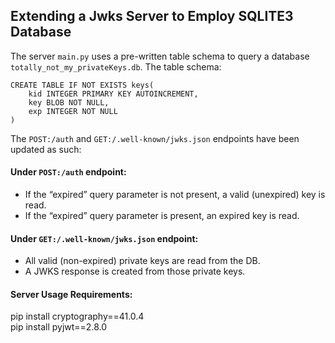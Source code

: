 ## Extending a Jwks Server to Employ SQLITE3 Database
The server ```main.py``` uses a pre-written table schema to query a database ```totally_not_my_privateKeys.db```.
The table schema:

```
CREATE TABLE IF NOT EXISTS keys(
    kid INTEGER PRIMARY KEY AUTOINCREMENT,
    key BLOB NOT NULL,
    exp INTEGER NOT NULL
)
```
The ```POST:/auth``` and ```GET:/.well-known/jwks.json``` endpoints have been updated as such:
<br>

#### Under ```POST:/auth``` endpoint:
<ul>
<li>If the “expired” query parameter is not present, a valid (unexpired) key is read.</li>
<li>If the “expired” query parameter is present, an expired key is read.</li>
</ul>

#### Under ```GET:/.well-known/jwks.json``` endpoint:
<ul>
  <li>All valid (non-expired) private keys are read from the DB.</li>
  <li>A JWKS response is created from those private keys.</li>
</ul>

#### Server Usage Requirements:
pip install cryptography==41.0.4
<br>
pip install pyjwt==2.8.0
